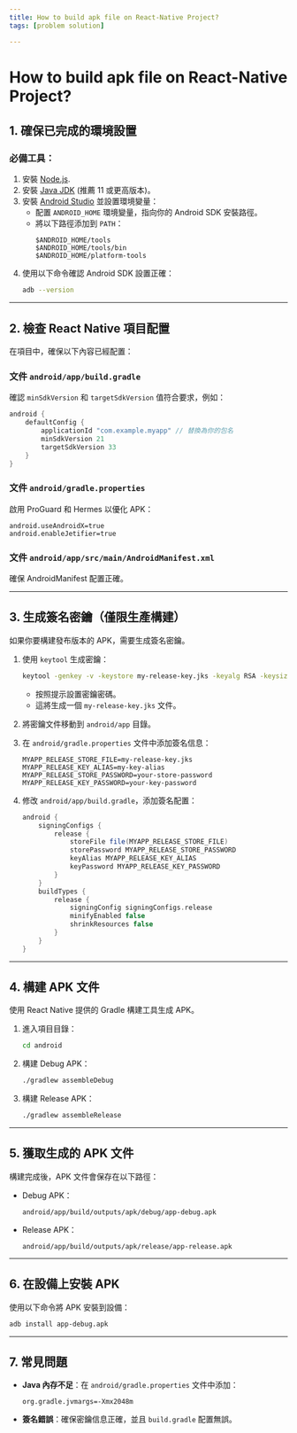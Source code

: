 ```yaml
---
title: How to build apk file on React-Native Project?
tags: [problem solution]

---
```


# How to build apk file on React-Native Project?
## **1. 確保已完成的環境設置**
### 必備工具：
1. 安裝 [Node.js](https://nodejs.org/).
2. 安裝 [Java JDK](https://www.oracle.com/java/technologies/javase-jdk11-downloads.html) (推薦 11 或更高版本)。
3. 安裝 [Android Studio](https://developer.android.com/studio) 並設置環境變量：
   - 配置 `ANDROID_HOME` 環境變量，指向你的 Android SDK 安裝路徑。
   - 將以下路徑添加到 `PATH`：
     ```
     $ANDROID_HOME/tools
     $ANDROID_HOME/tools/bin
     $ANDROID_HOME/platform-tools
     ```
4. 使用以下命令確認 Android SDK 設置正確：
   ```bash
   adb --version
   ```

---
## **2. 檢查 React Native 項目配置**
在項目中，確保以下內容已經配置：

### **文件 `android/app/build.gradle`**
確認 `minSdkVersion` 和 `targetSdkVersion` 值符合要求，例如：
```gradle
android {
    defaultConfig {
        applicationId "com.example.myapp" // 替換為你的包名
        minSdkVersion 21
        targetSdkVersion 33
    }
}
```

### **文件 `android/gradle.properties`**
啟用 ProGuard 和 Hermes 以優化 APK：
```properties
android.useAndroidX=true
android.enableJetifier=true
```

### **文件 `android/app/src/main/AndroidManifest.xml`**
確保 AndroidManifest 配置正確。

---

## **3. 生成簽名密鑰（僅限生產構建）**
如果你要構建發布版本的 APK，需要生成簽名密鑰。

1. 使用 `keytool` 生成密鑰：
   ```bash
   keytool -genkey -v -keystore my-release-key.jks -keyalg RSA -keysize 2048 -validity 10000 -alias my-key-alias
   ```
   - 按照提示設置密鑰密碼。
   - 這將生成一個 `my-release-key.jks` 文件。

2. 將密鑰文件移動到 `android/app` 目錄。

3. 在 `android/gradle.properties` 文件中添加簽名信息：
   ```properties
   MYAPP_RELEASE_STORE_FILE=my-release-key.jks
   MYAPP_RELEASE_KEY_ALIAS=my-key-alias
   MYAPP_RELEASE_STORE_PASSWORD=your-store-password
   MYAPP_RELEASE_KEY_PASSWORD=your-key-password
   ```

4. 修改 `android/app/build.gradle`，添加簽名配置：
   ```gradle
   android {
       signingConfigs {
           release {
               storeFile file(MYAPP_RELEASE_STORE_FILE)
               storePassword MYAPP_RELEASE_STORE_PASSWORD
               keyAlias MYAPP_RELEASE_KEY_ALIAS
               keyPassword MYAPP_RELEASE_KEY_PASSWORD
           }
       }
       buildTypes {
           release {
               signingConfig signingConfigs.release
               minifyEnabled false
               shrinkResources false
           }
       }
   }
   ```

---

## **4. 構建 APK 文件**
使用 React Native 提供的 Gradle 構建工具生成 APK。

1. 進入項目目錄：
   ```bash
   cd android
   ```

2. 構建 Debug APK：
   ```bash
   ./gradlew assembleDebug
   ```

3. 構建 Release APK：
   ```bash
   ./gradlew assembleRelease
   ```

---

## **5. 獲取生成的 APK 文件**
構建完成後，APK 文件會保存在以下路徑：

- Debug APK：
  ```
  android/app/build/outputs/apk/debug/app-debug.apk
  ```

- Release APK：
  ```
  android/app/build/outputs/apk/release/app-release.apk
  ```

---

## **6. 在設備上安裝 APK**
使用以下命令將 APK 安裝到設備：
```bash
adb install app-debug.apk
```

---

## **7. 常見問題**
- **Java 內存不足**：在 `android/gradle.properties` 文件中添加：
  ```properties
  org.gradle.jvmargs=-Xmx2048m
  ```
- **簽名錯誤**：確保密鑰信息正確，並且 `build.gradle` 配置無誤。